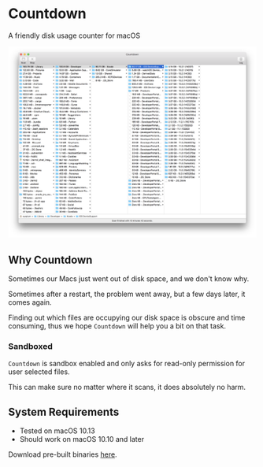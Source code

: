 # Countdown

A friendly disk usage counter for macOS

![](./Screenshots/sample-screenshot.png)

## Why Countdown

Sometimes our Macs just went out of disk space, and we don't know why.

Sometimes after a restart, the problem went away, but a few days later, it comes again.

Finding out which files are occupying our disk space is obscure and time consuming, thus we hope `Countdown` will help you a bit on that task.

### Sandboxed

`Countdown` is sandbox enabled and only asks for read-only permission for user selected files.

This can make sure no matter where it scans, it does absolutely no harm.

## System Requirements

- Tested on macOS 10.13
- Should work on macOS 10.10 and later

Download pre-built binaries [here](https://github.com/Codezerker/Countdown/releases).
